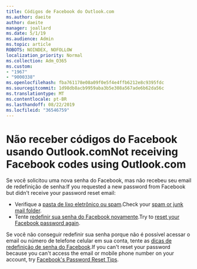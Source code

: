 ```yaml
---
title: Códigos de Facebook do Outlook.com
ms.author: daeite
author: daeite
manager: joallard
ms.date: 5/1/19
ms.audience: Admin
ms.topic: article
ROBOTS: NOINDEX, NOFOLLOW
localization_priority: Normal
ms.collection: Adm_O365
ms.custom:
- "1967"
- "9000338"
ms.openlocfilehash: fba761178e08a09f0e5f4e4ffb6212e8c9395fdc
ms.sourcegitcommit: 1d98db8acb9959aba3b5e308a567ade6b62da56c
ms.translationtype: MT
ms.contentlocale: pt-BR
ms.lasthandoff: 08/22/2019
ms.locfileid: "36546759"
---
```

# <a name="not-receiving-facebook-codes-using-outlookcom"></a><span data-ttu-id="dcf5c-102">Não receber códigos do Facebook usando Outlook.com</span><span class="sxs-lookup"><span data-stu-id="dcf5c-102">Not receiving Facebook codes using Outlook.com</span></span>

<span data-ttu-id="dcf5c-103">Se você solicitou uma nova senha do Facebook, mas não recebeu seu email de redefinição de senha:</span><span class="sxs-lookup"><span data-stu-id="dcf5c-103">If you requested a new password from Facebook but didn't receive your password reset email:</span></span>

- <span data-ttu-id="dcf5c-104">Verifique a [pasta de lixo eletrônico ou spam](https://outlook.live.com/mail/junkemail).</span><span class="sxs-lookup"><span data-stu-id="dcf5c-104">Check your [spam or junk mail folder](https://outlook.live.com/mail/junkemail).</span></span>
- <span data-ttu-id="dcf5c-105">Tente [redefinir sua senha do Facebook novamente](https://www.facebook.com/help/213395615347144?helpref=faq_content).</span><span class="sxs-lookup"><span data-stu-id="dcf5c-105">Try to [reset your Facebook password again](https://www.facebook.com/help/213395615347144?helpref=faq_content).</span></span>

<span data-ttu-id="dcf5c-106">Se você não conseguir redefinir sua senha porque não é possível acessar o email ou número de telefone celular em sua conta, tente as [dicas de redefinição de senha do Facebook](https://www.facebook.com/help/218815984812734).</span><span class="sxs-lookup"><span data-stu-id="dcf5c-106">If you can't reset your password because you can't access the email or mobile phone number on your account, try [Facebook's Password Reset Tips](https://www.facebook.com/help/218815984812734).</span></span>